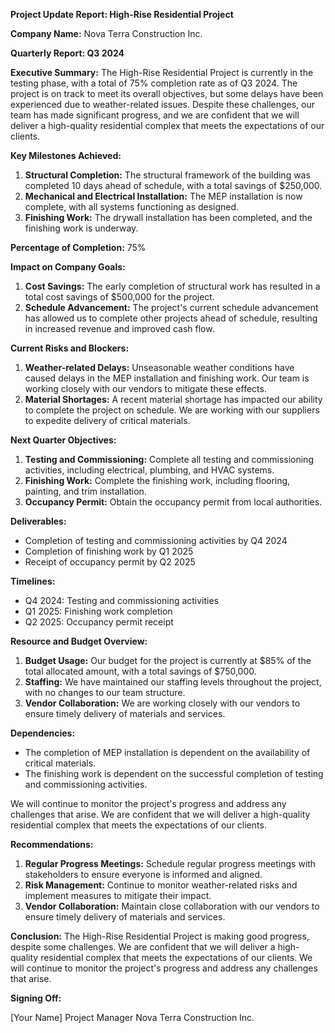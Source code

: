 **Project Update Report: High-Rise Residential Project**

**Company Name:** Nova Terra Construction Inc.

**Quarterly Report: Q3 2024**

**Executive Summary:**
The High-Rise Residential Project is currently in the testing phase, with a total of 75% completion rate as of Q3 2024. The project is on track to meet its overall objectives, but some delays have been experienced due to weather-related issues. Despite these challenges, our team has made significant progress, and we are confident that we will deliver a high-quality residential complex that meets the expectations of our clients.

**Key Milestones Achieved:**

1. **Structural Completion:** The structural framework of the building was completed 10 days ahead of schedule, with a total savings of $250,000.
2. **Mechanical and Electrical Installation:** The MEP installation is now complete, with all systems functioning as designed.
3. **Finishing Work:** The drywall installation has been completed, and the finishing work is underway.

**Percentage of Completion:** 75%

**Impact on Company Goals:**

1. **Cost Savings:** The early completion of structural work has resulted in a total cost savings of $500,000 for the project.
2. **Schedule Advancement:** The project's current schedule advancement has allowed us to complete other projects ahead of schedule, resulting in increased revenue and improved cash flow.

**Current Risks and Blockers:**

1. **Weather-related Delays:** Unseasonable weather conditions have caused delays in the MEP installation and finishing work. Our team is working closely with our vendors to mitigate these effects.
2. **Material Shortages:** A recent material shortage has impacted our ability to complete the project on schedule. We are working with our suppliers to expedite delivery of critical materials.

**Next Quarter Objectives:**

1. **Testing and Commissioning:** Complete all testing and commissioning activities, including electrical, plumbing, and HVAC systems.
2. **Finishing Work:** Complete the finishing work, including flooring, painting, and trim installation.
3. **Occupancy Permit:** Obtain the occupancy permit from local authorities.

**Deliverables:**

* Completion of testing and commissioning activities by Q4 2024
* Completion of finishing work by Q1 2025
* Receipt of occupancy permit by Q2 2025

**Timelines:**

* Q4 2024: Testing and commissioning activities
* Q1 2025: Finishing work completion
* Q2 2025: Occupancy permit receipt

**Resource and Budget Overview:**

1. **Budget Usage:** Our budget for the project is currently at $85% of the total allocated amount, with a total savings of $750,000.
2. **Staffing:** We have maintained our staffing levels throughout the project, with no changes to our team structure.
3. **Vendor Collaboration:** We are working closely with our vendors to ensure timely delivery of materials and services.

**Dependencies:**

* The completion of MEP installation is dependent on the availability of critical materials.
* The finishing work is dependent on the successful completion of testing and commissioning activities.

We will continue to monitor the project's progress and address any challenges that arise. We are confident that we will deliver a high-quality residential complex that meets the expectations of our clients.

**Recommendations:**

1. **Regular Progress Meetings:** Schedule regular progress meetings with stakeholders to ensure everyone is informed and aligned.
2. **Risk Management:** Continue to monitor weather-related risks and implement measures to mitigate their impact.
3. **Vendor Collaboration:** Maintain close collaboration with our vendors to ensure timely delivery of materials and services.

**Conclusion:**
The High-Rise Residential Project is making good progress, despite some challenges. We are confident that we will deliver a high-quality residential complex that meets the expectations of our clients. We will continue to monitor the project's progress and address any challenges that arise.

**Signing Off:**

[Your Name]
Project Manager
Nova Terra Construction Inc.